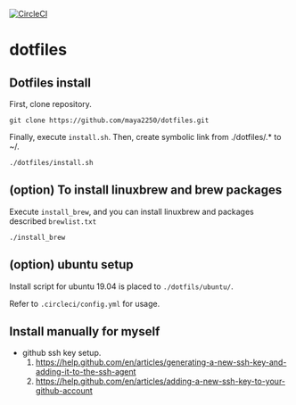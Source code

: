 [![CircleCI](https://circleci.com/gh/maya2250/dotfiles/tree/master.svg?style=shield&circle-token=83a04a3161bc137bee356c036a74b8fa43dfd195)](https://circleci.com/gh/maya2250/dotfiles/tree/master)

# dotfiles

## Dotfiles install

First, clone repository.

`git clone https://github.com/maya2250/dotfiles.git`

Finally, execute `install.sh`.
Then, create symbolic link from ./dotfiles/.* to ~/.

`./dotfiles/install.sh`

## (option) To install linuxbrew and brew packages

Execute `install_brew`, and you can install linuxbrew and packages described `brewlist.txt`

`./install_brew`

## (option) ubuntu setup

Install script for ubuntu 19.04 is placed to `./dotfils/ubuntu/`.

Refer to `.circleci/config.yml` for usage.

## Install manually for myself
- github ssh key setup.
  1. https://help.github.com/en/articles/generating-a-new-ssh-key-and-adding-it-to-the-ssh-agent
  1. https://help.github.com/en/articles/adding-a-new-ssh-key-to-your-github-account
